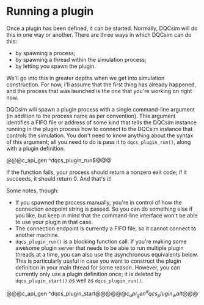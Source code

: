 # Running a plugin

Once a plugin has been defined, it can be started. Normally, DQCsim will do
this in one way or another. There are three ways in which DQCsim can do this:

 - by spawning a process;
 - by spawning a thread within the simulation process;
 - by letting you spawn the plugin.

We'll go into this in greater depths when we get into simulation construction.
For now, I'll assume that the first thing has already happened, and the process
that was launched is the one that you're working on right now.

DQCsim will spawn a plugin process with a single command-line argument (in
addition to the process name as per convention). This argument identifies a
FIFO file or address of some kind that tells the DQCsim instance running in
the plugin process how to connect to the DQCsim instance that controls the
simulation. You don't need to know anything about the syntax of this argument;
all you need to do is pass it to `dqcs_plugin_run()`, along with a plugin
definition.

@@@c_api_gen ^dqcs_plugin_run$@@@

If the function fails, your process should return a nonzero exit code; if it
succeeds, it should return 0. And that's it!

Some notes, though:

 - If you spawned the process manually, you're in control of how the connection
   endpoint string is passed. So you can do something else if you like, but
   keep in mind that the command-line interface won't be able to use your
   plugin in that case.
 - The connection endpoint is currently a FIFO file, so it cannot connect to
   another machine.
 - `dqcs_plugin_run()` is a blocking function call. If you're making some
   awesome plugin server that needs to be able to run multiple plugin threads
   at a time, you can also use the asynchronous equivalents below. This is
   particularly useful in case you want to construct the plugin definition in
   your main thread for some reason. However, you can currently only use a
   plugin definition once; it is deleted by `dqcs_plugin_start()` as well as
   `dqcs_plugin_run()`.

@@@c_api_gen ^dqcs_plugin_start$@@@
@@@c_api_gen ^dqcs_plugin_wait$@@@

